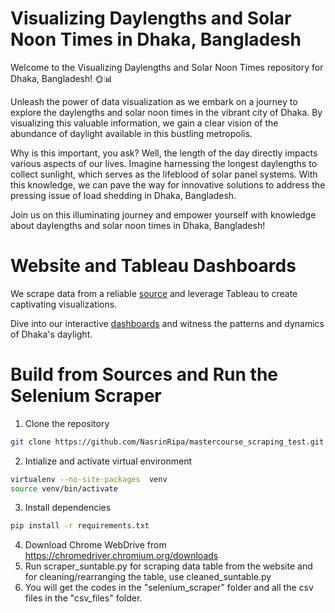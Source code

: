 # Visualizing Daylengths and Solar Noon Times in Dhaka, Bangladesh 

Welcome to the Visualizing Daylengths and Solar Noon Times repository for Dhaka, Bangladesh! 🌞📊

Unleash the power of data visualization as we embark on a journey to explore the daylengths and solar noon times in the vibrant city of Dhaka. By visualizing this valuable information, we gain a clear vision of the abundance of daylight available in this bustling metropolis.

Why is this important, you ask? Well, the length of the day directly impacts various aspects of our lives. Imagine harnessing the longest daylengths to collect sunlight, which serves as the lifeblood of solar panel systems. With this knowledge, we can pave the way for innovative solutions to address the pressing issue of load shedding in Dhaka, Bangladesh.

Join us on this illuminating journey and empower yourself with knowledge about daylengths and solar noon times in Dhaka, Bangladesh!

# Website and Tableau Dashboards 
We scrape data from a reliable [source](https://www.timeanddate.com/sun/bangladesh/dhaka) and leverage Tableau to create captivating visualizations. 

Dive into our interactive [dashboards](https://public.tableau.com/app/profile/nasrin.akter) and witness the patterns and dynamics of Dhaka's daylight.

# Build from Sources and Run the Selenium Scraper

1. Clone the repository
```bash
git clone https://github.com/NasrinRipa/mastercourse_scraping_test.git
```
2. Intialize and activate virtual environment
```bash
virtualenv --no-site-packages  venv
source venv/bin/activate
```
3. Install dependencies
```bash
pip install -r requirements.txt
```
4. Download Chrome WebDrive from https://chromedriver.chromium.org/downloads
5. Run scraper_suntable.py for scraping data table from the website and for cleaning/rearranging the table, use cleaned_suntable.py 
7. You will get the codes in the "selenium_scraper" folder and all the csv files in the "csv_files" folder. 
